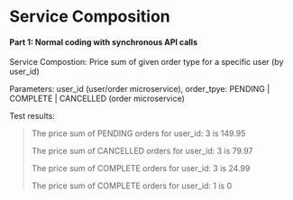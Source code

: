 # Service Composition
#### Part 1: Normal coding with synchronous API calls
Service Compostion: Price sum of given order type for a specific user (by user_id)

Parameters: user_id (user/order microservice), order_tpye: PENDING | COMPLETE | CANCELLED (order microservice)

Test results:
>The price sum of PENDING orders for user_id: 3 is 149.95
>
>The price sum of CANCELLED orders for user_id: 3 is 79.97
>
>The price sum of COMPLETE orders for user_id: 3 is 24.99
>
>The price sum of COMPLETE orders for user_id: 1 is 0
